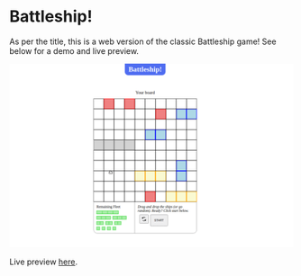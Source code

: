 # Battleship!

As per the title, this is a web version of the classic Battleship game! See below for a demo and live preview.

![demo](src/asset/battleship-test.gif)

Live preview [here](https://elishamutang.github.io/battleship/).
